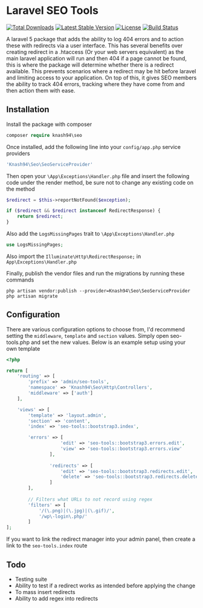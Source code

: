 # Laravel SEO Tools
<a href="https://packagist.org/packages/knash94/seo"><img src="https://poser.pugx.org/knash94/seo/d/total.svg" alt="Total Downloads"></a>
<a href="https://packagist.org/packages/knash94/seo"><img src="https://poser.pugx.org/knash94/seo/v/stable.svg" alt="Latest Stable Version"></a>
<a href="https://packagist.org/packages/knash94/seo"><img src="https://poser.pugx.org/knash94/seo/license.svg" alt="License"></a>
[![Build Status](https://travis-ci.org/knash94/seo.svg?branch=master)](https://travis-ci.org/knash94/seo)

A laravel 5 package that adds the ability to log 404 errors and to action these with redirects via a user interface. This has several benefits over creating redirect in a .htaccess (Or your web servers equivalent) as the main laravel application will run and then 404 if a page cannot be found, this is where the package will determine whether there is a redirect available. This prevents scenarios where a redirect may be hit before laravel and limiting access to your application. On top of this, it gives SEO members the ability to track 404 errors, tracking where they have come from and then action them with ease.

## Installation
Install the package with composer
```php
composer require knash94\seo
```

Once installed, add the following line into your `config/app.php` service providers
```php
'Knash94\Seo\SeoServiceProvider'
```

Then open your `\App\Exceptions\Handler.php` file and insert the following code under the render method, be sure not to change any existing code on the method
```php
$redirect = $this->reportNotFound($exception);

if ($redirect && $redirect instanceof RedirectResponse) {
    return $redirect;
}
````
Also add the `LogsMissingPages` trait to `\App\Exceptions\Handler.php`
```php
use LogsMissingPages;
````

Also import the `Illuminate\Http\RedirectResponse;` in `App\Exceptions\Handler.php`


Finally, publish the vendor files and run the migrations by running these commands

```
php artisan vendor:publish --provider=Knash94\Seo\SeoServiceProvider
php artisan migrate
```

## Configuration
There are various configuration options to choose from, I'd recommend setting the `middleware`, `template` and `section` values. Simply open seo-tools.php and set the new values. Below is an example setup using your own template

```php
<?php

return [
    'routing' => [
        'prefix' => 'admin/seo-tools',
        'namespace' => 'Knash94\Seo\Http\Controllers',
        'middleware' => ['auth']
    ],

    'views' => [
        'template' => 'layout.admin',
        'section' => 'content',
        'index' => 'seo-tools::bootstrap3.index',

        'errors' => [
                    'edit' => 'seo-tools::bootstrap3.errors.edit',
                    'view' => 'seo-tools::bootstrap3.errors.view'
                ],
        
                'redirects' => [
                    'edit' => 'seo-tools::bootstrap3.redirects.edit',
                    'delete' => 'seo-tools::bootstrap3.redirects.delete'
                ]
        ],
        
        // Filters what URLs to not record using regex
        'filters' => [
            '/(\.png)|(\.jpg)|(\.gif)/',
            '/wp\-login\.php/'
        ]
];
```

If you want to link the redirect manager into your admin panel, then create a link to the `seo-tools.index` route

## Todo
- Testing suite
- Ability to test if a redirect works as intended before applying the change
- To mass insert redirects
- Ability to add regex into redirects
